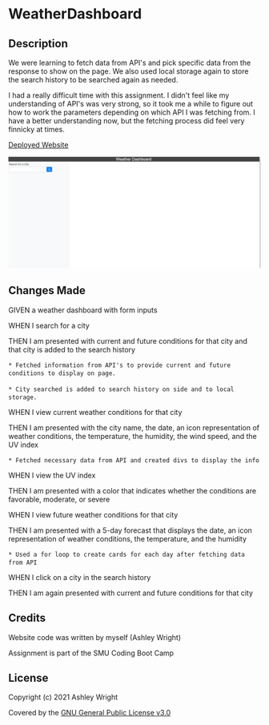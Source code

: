 # WeatherDashboard

## Description

We were learning to fetch data from API's and pick specific data from the response to show on the page. We also used local storage again to store the search history to be searched again as needed.

I had a really difficult time with this assignment. I didn't feel like my understanding of API's was very strong, so it took me a while to figure out how to work the parameters depending on which API I was fetching from. I have a better understanding now, but the fetching process did feel very finnicky at times.

[Deployed Website](https://ashleyaggie.github.io/WeatherDashboard/)

![Top picture of website](/assets/images/website.png)

## Changes Made

GIVEN a weather dashboard with form inputs

WHEN I search for a city

THEN I am presented with current and future conditions for that city and that city is added to the search history

    * Fetched information from API's to provide current and future conditions to display on page.

    * City searched is added to search history on side and to local storage.

WHEN I view current weather conditions for that city

THEN I am presented with the city name, the date, an icon representation of weather conditions, the temperature, the humidity, the wind speed, and the UV index

    * Fetched necessary data from API and created divs to display the info

WHEN I view the UV index

THEN I am presented with a color that indicates whether the conditions are favorable, moderate, or severe

WHEN I view future weather conditions for that city

THEN I am presented with a 5-day forecast that displays the date, an icon representation of weather conditions, the temperature, and the humidity

    * Used a for loop to create cards for each day after fetching data from API

WHEN I click on a city in the search history

THEN I am again presented with current and future conditions for that city


## Credits

Website code was written by myself (Ashley Wright)

Assignment is part of the SMU Coding Boot Camp

## License

Copyright (c) 2021 Ashley Wright

Covered by the [GNU General Public License v3.0](https://choosealicense.com/licenses/gpl-3.0/)